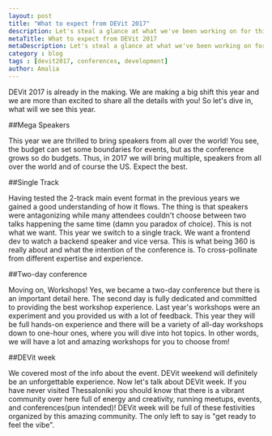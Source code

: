 ```yaml
---
layout: post
title: "What to expect from DEVit 2017"
description: Let's steal a glance at what we've been working on for this year's DEVit
metaTitle: What to expect from DEVit 2017
metaDescription: Let's steal a glance at what we've been working on for this year's DEVit
category : blog
tags : [devit2017, conferences, development]
author: Amalia
---
```


DEVit 2017 is already in the making. We are making a big shift this year and we are more than excited to share all the details with you! So let's dive in, what will we see this year.

##Mega Speakers

This year we are thrilled to bring speakers from all over the world! You see, the budget can set some boundaries for events, but as the conference grows so do budgets. Thus, in 2017 we will bring multiple, speakers from all over the world and of course the US. Expect the best.

##Single Track

Having tested the 2-track main event format in the previous years we gained a good understanding of how it flows. The thing is that speakers were antagonizing while many attendees couldn't choose between two talks happening the same time (damn you paradox of choice). This is not what we want. This year we switch to a single track. We want a frontend dev to watch a backend speaker and vice versa. This is what being 360 is really about and what the intention of the conference is. To cross-pollinate from different expertise and experience.

##Two-day conference

Moving on, Workshops! Yes, we became a two-day conference but there is an important detail here. The second day is fully dedicated and committed to providing the best workshop experience. Last year's workshops were an experiment and you provided us with a lot of feedback. This year they will be full hands-on experience and there will be a variety of all-day workshops down to one-hour ones, where you will dive into hot topics. In other words, we will have a lot and amazing workshops for you to choose from!

##DEVit week

We covered most of the info about the event. DEVit weekend will definitely be an unforgettable experience. Now let's talk about DEVit week. If you have never visited Thessaloniki you should know that there is a vibrant community over here full of energy and creativity, running meetups, events, and conferences(pun intended)! DEVit week will be full of these festivities organized by this amazing community. The only left to say is "get ready to feel the vibe".
